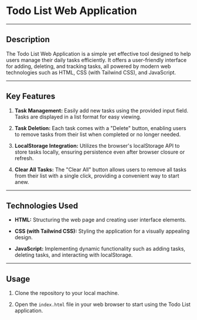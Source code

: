 # Todo List Web Application

---

## Description

The Todo List Web Application is a simple yet effective tool designed to help users manage their daily tasks efficiently. It offers a user-friendly interface for adding, deleting, and tracking tasks, all powered by modern web technologies such as HTML, CSS (with Tailwind CSS), and JavaScript.

---

## Key Features

1. **Task Management:** Easily add new tasks using the provided input field. Tasks are displayed in a list format for easy viewing.

2. **Task Deletion:** Each task comes with a "Delete" button, enabling users to remove tasks from their list when completed or no longer needed.

3. **LocalStorage Integration:** Utilizes the browser's localStorage API to store tasks locally, ensuring persistence even after browser closure or refresh.

4. **Clear All Tasks:** The "Clear All" button allows users to remove all tasks from their list with a single click, providing a convenient way to start anew.

---

## Technologies Used

- **HTML:** Structuring the web page and creating user interface elements.
  
- **CSS (with Tailwind CSS):** Styling the application for a visually appealing design.

- **JavaScript:** Implementing dynamic functionality such as adding tasks, deleting tasks, and interacting with localStorage.

---

## Usage

1. Clone the repository to your local machine.

2. Open the `index.html` file in your web browser to start using the Todo List application.
